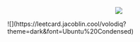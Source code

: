 <p align="center">
  <a href="https://skillicons.dev">
    <img src="https://skillicons.dev/icons?i=python,django,js,html,css,bootstrap,tailwind,git,linux,bash,postgres,neovim,vscode,pycharm" />
  </a>
</p>
![](https://leetcard.jacoblin.cool/volodiq?theme=dark&font=Ubuntu%20Condensed)
